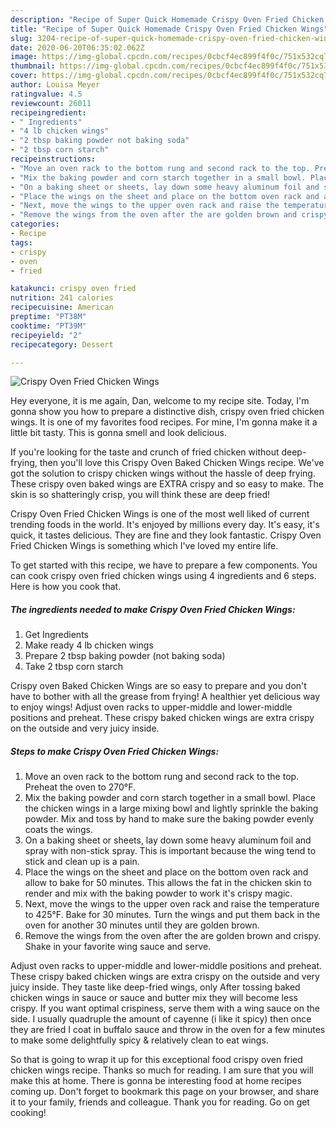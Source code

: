 ```yaml
---
description: "Recipe of Super Quick Homemade Crispy Oven Fried Chicken Wings"
title: "Recipe of Super Quick Homemade Crispy Oven Fried Chicken Wings"
slug: 3204-recipe-of-super-quick-homemade-crispy-oven-fried-chicken-wings
date: 2020-06-20T06:35:02.062Z
image: https://img-global.cpcdn.com/recipes/0cbcf4ec899f4f0c/751x532cq70/crispy-oven-fried-chicken-wings-recipe-main-photo.jpg
thumbnail: https://img-global.cpcdn.com/recipes/0cbcf4ec899f4f0c/751x532cq70/crispy-oven-fried-chicken-wings-recipe-main-photo.jpg
cover: https://img-global.cpcdn.com/recipes/0cbcf4ec899f4f0c/751x532cq70/crispy-oven-fried-chicken-wings-recipe-main-photo.jpg
author: Louisa Meyer
ratingvalue: 4.5
reviewcount: 26011
recipeingredient:
- " Ingredients"
- "4 lb chicken wings"
- "2 tbsp baking powder not baking soda"
- "2 tbsp corn starch"
recipeinstructions:
- "Move an oven rack to the bottom rung and second rack to the top. Preheat the oven to 270°F."
- "Mix the baking powder and corn starch together in a small bowl. Place the chicken wings in a large mixing bowl and lightly sprinkle the baking powder. Mix and toss by hand to make sure the baking powder evenly coats the wings."
- "On a baking sheet or sheets, lay down some heavy aluminum foil and spray with non-stick spray. This is important because the wing tend to stick and clean up is a pain."
- "Place the wings on the sheet and place on the bottom oven rack and allow to bake for 50 minutes. This allows the fat in the chicken skin to render and mix with the baking powder to work it&#39;s crispy magic."
- "Next, move the wings to the upper oven rack and raise the temperature to 425°F. Bake for 30 minutes. Turn the wings and put them back in the oven for another 30 minutes until they are golden brown."
- "Remove the wings from the oven after the are golden brown and crispy. Shake in your favorite wing sauce and serve."
categories:
- Recipe
tags:
- crispy
- oven
- fried

katakunci: crispy oven fried 
nutrition: 241 calories
recipecuisine: American
preptime: "PT38M"
cooktime: "PT39M"
recipeyield: "2"
recipecategory: Dessert

---
```



![Crispy Oven Fried Chicken Wings](https://img-global.cpcdn.com/recipes/0cbcf4ec899f4f0c/751x532cq70/crispy-oven-fried-chicken-wings-recipe-main-photo.jpg)

Hey everyone, it is me again, Dan, welcome to my recipe site. Today, I'm gonna show you how to prepare a distinctive dish, crispy oven fried chicken wings. It is one of my favorites food recipes. For mine, I'm gonna make it a little bit tasty. This is gonna smell and look delicious.

If you&#39;re looking for the taste and crunch of fried chicken without deep-frying, then you&#39;ll love this Crispy Oven Baked Chicken Wings recipe. We&#39;ve got the solution to crispy chicken wings without the hassle of deep frying. These crispy oven baked wings are EXTRA crispy and so easy to make. The skin is so shatteringly crisp, you will think these are deep fried!

Crispy Oven Fried Chicken Wings is one of the most well liked of current trending foods in the world. It's enjoyed by millions every day. It's easy, it's quick, it tastes delicious. They are fine and they look fantastic. Crispy Oven Fried Chicken Wings is something which I've loved my entire life.


To get started with this recipe, we have to prepare a few components. You can cook crispy oven fried chicken wings using 4 ingredients and 6 steps. Here is how you cook that.

<!--inarticleads1-->

##### The ingredients needed to make Crispy Oven Fried Chicken Wings:

1. Get  Ingredients
1. Make ready 4 lb chicken wings
1. Prepare 2 tbsp baking powder (not baking soda)
1. Take 2 tbsp corn starch


Crispy oven Baked Chicken Wings are so easy to prepare and you don&#39;t have to bother with all the grease from frying! A healthier yet delicious way to enjoy wings! Adjust oven racks to upper-middle and lower-middle positions and preheat. These crispy baked chicken wings are extra crispy on the outside and very juicy inside. 

<!--inarticleads2-->

##### Steps to make Crispy Oven Fried Chicken Wings:

1. Move an oven rack to the bottom rung and second rack to the top. Preheat the oven to 270°F.
1. Mix the baking powder and corn starch together in a small bowl. Place the chicken wings in a large mixing bowl and lightly sprinkle the baking powder. Mix and toss by hand to make sure the baking powder evenly coats the wings.
1. On a baking sheet or sheets, lay down some heavy aluminum foil and spray with non-stick spray. This is important because the wing tend to stick and clean up is a pain.
1. Place the wings on the sheet and place on the bottom oven rack and allow to bake for 50 minutes. This allows the fat in the chicken skin to render and mix with the baking powder to work it&#39;s crispy magic.
1. Next, move the wings to the upper oven rack and raise the temperature to 425°F. Bake for 30 minutes. Turn the wings and put them back in the oven for another 30 minutes until they are golden brown.
1. Remove the wings from the oven after the are golden brown and crispy. Shake in your favorite wing sauce and serve.


Adjust oven racks to upper-middle and lower-middle positions and preheat. These crispy baked chicken wings are extra crispy on the outside and very juicy inside. They taste like deep-fried wings, only After tossing baked chicken wings in sauce or sauce and butter mix they will become less crispy. If you want optimal crispiness, serve them with a wing sauce on the side. I usually quadruple the amount of cayenne (i like it spicy) then once they are fried I coat in buffalo sauce and throw in the oven for a few minutes to make some delightfully spicy &amp; relatively clean to eat wings. 

So that is going to wrap it up for this exceptional food crispy oven fried chicken wings recipe. Thanks so much for reading. I am sure that you will make this at home. There is gonna be interesting food at home recipes coming up. Don't forget to bookmark this page on your browser, and share it to your family, friends and colleague. Thank you for reading. Go on get cooking!
